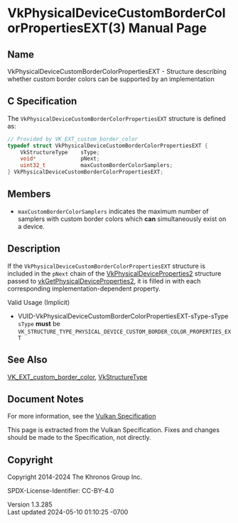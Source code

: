 # VkPhysicalDeviceCustomBorderColorPropertiesEXT(3) Manual Page

## Name

VkPhysicalDeviceCustomBorderColorPropertiesEXT - Structure describing
whether custom border colors can be supported by an implementation



## <a href="#_c_specification" class="anchor"></a>C Specification

The `VkPhysicalDeviceCustomBorderColorPropertiesEXT` structure is
defined as:

``` c
// Provided by VK_EXT_custom_border_color
typedef struct VkPhysicalDeviceCustomBorderColorPropertiesEXT {
    VkStructureType    sType;
    void*              pNext;
    uint32_t           maxCustomBorderColorSamplers;
} VkPhysicalDeviceCustomBorderColorPropertiesEXT;
```

## <a href="#_members" class="anchor"></a>Members

- <span id="limits-maxCustomBorderColorSamplers"></span>
  `maxCustomBorderColorSamplers` indicates the maximum number of
  samplers with custom border colors which **can** simultaneously exist
  on a device.

## <a href="#_description" class="anchor"></a>Description

If the `VkPhysicalDeviceCustomBorderColorPropertiesEXT` structure is
included in the `pNext` chain of the
[VkPhysicalDeviceProperties2](https://registry.khronos.org/vulkan/specs/1.3-extensions/man/html/VkPhysicalDeviceProperties2.html)
structure passed to
[vkGetPhysicalDeviceProperties2](https://registry.khronos.org/vulkan/specs/1.3-extensions/man/html/vkGetPhysicalDeviceProperties2.html),
it is filled in with each corresponding implementation-dependent
property.

Valid Usage (Implicit)

- <a
  href="#VUID-VkPhysicalDeviceCustomBorderColorPropertiesEXT-sType-sType"
  id="VUID-VkPhysicalDeviceCustomBorderColorPropertiesEXT-sType-sType"></a>
  VUID-VkPhysicalDeviceCustomBorderColorPropertiesEXT-sType-sType  
  `sType` **must** be
  `VK_STRUCTURE_TYPE_PHYSICAL_DEVICE_CUSTOM_BORDER_COLOR_PROPERTIES_EXT`

## <a href="#_see_also" class="anchor"></a>See Also

[VK_EXT_custom_border_color](https://registry.khronos.org/vulkan/specs/1.3-extensions/man/html/VK_EXT_custom_border_color.html),
[VkStructureType](https://registry.khronos.org/vulkan/specs/1.3-extensions/man/html/VkStructureType.html)

## <a href="#_document_notes" class="anchor"></a>Document Notes

For more information, see the <a
href="https://registry.khronos.org/vulkan/specs/1.3-extensions/html/vkspec.html#VkPhysicalDeviceCustomBorderColorPropertiesEXT"
target="_blank" rel="noopener">Vulkan Specification</a>

This page is extracted from the Vulkan Specification. Fixes and changes
should be made to the Specification, not directly.

## <a href="#_copyright" class="anchor"></a>Copyright

Copyright 2014-2024 The Khronos Group Inc.

SPDX-License-Identifier: CC-BY-4.0

Version 1.3.285  
Last updated 2024-05-10 01:10:25 -0700
